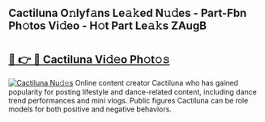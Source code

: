 ## Cactiluna O𝚗lyf𝚊ns Le𝚊𝚔ed N𝚞𝚍es - Part-Fbn Ph𝚘tos Vi𝚍eo - H𝚘t Part Le𝚊𝚔s ZAugB

# <h2><a href="http://hf0est.feru.top/?c=Cactiluna">🔗 👉 🔴 Cactiluna Vi𝚍𝚎o Ph𝚘t𝚘𝚜</a></h2>

[![Cactiluna Nu𝚍𝚎s](https://i.imgur.com/0TWrTi3.gif)](http://hf0est.feru.top/?c=Cactiluna)
Online content creator Cactiluna who has gained popularity for posting lifestyle and dance-related content, including dance trend performances and mini vlogs. Public figures Cactiluna can be role models for both positive and negative behaviors. 
